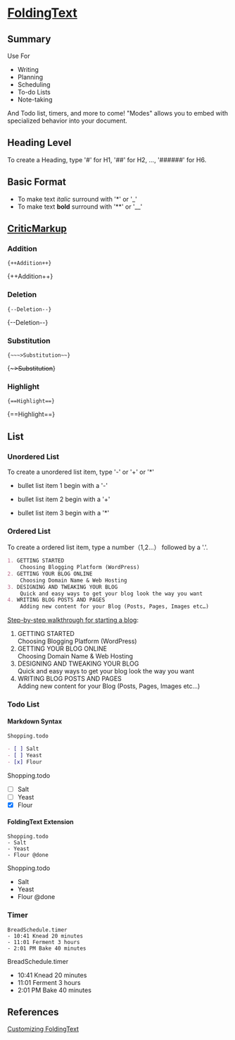 

# [FoldingText](http://www.foldingtext.com/)
## Summary
Use For

- Writing
- Planning
- Scheduling
- To-do Lists
- Note-taking

And Todo list, timers, and more to come! "Modes" allows you to embed with specialized behavior into your document.

## Heading Level
To create a Heading, type '#' for H1, '##' for H2, ..., '######' for H6.

## Basic Format

- To make text _italic_ surround with '*' or '_'
- To make text **bold** surround with '**' or '__'

## [CriticMarkup](http://fletcher.github.io/MultiMarkdown-4/criticmarkup.html)
### Addition

```CriticMarkup
{++Addition++}
```

{++Addition++}

### Deletion

```CriticMarkup
{--Deletion--}
```

{--Deletion--}

### Substitution

```CriticMarkup
{~~~>Substitution~~}
```

{~~~>Substitution~~}

### Highlight

```CriticMarkup
{==Highlight==}
```

{==Highlight==}

## List
### Unordered List
To create a unordered list item, type '-' or '+' or '*'

- bullet list item 1 begin with a '-'
+ bullet list item 2 begin with a '+'
* bullet list item 3 begin with a '*'

### Ordered List
To create a ordered list item, type a number（1,2...） followed by a '.'.

```Markdown
1. GETTING STARTED  
	Choosing Blogging Platform (WordPress)
2. GETTING YOUR BLOG ONLINE  
	Choosing Domain Name & Web Hosting
3. DESIGNING AND TWEAKING YOUR BLOG  
	Quick and easy ways to get your blog look the way you want
4. WRITING BLOG POSTS AND PAGES  
	Adding new content for your Blog (Posts, Pages, Images etc…)
```

[Step-by-step walkthrough for starting a blog](http://startbloggingonline.com/):

1. GETTING STARTED  
	Choosing Blogging Platform (WordPress)
2. GETTING YOUR BLOG ONLINE  
	Choosing Domain Name & Web Hosting
3. DESIGNING AND TWEAKING YOUR BLOG  
	Quick and easy ways to get your blog look the way you want
4. WRITING BLOG POSTS AND PAGES  
	Adding new content for your Blog (Posts, Pages, Images etc…)

### Todo List
#### Markdown Syntax

```Markdown
Shopping.todo

- [ ] Salt
- [ ] Yeast
- [x] Flour
```

Shopping.todo

- [ ] Salt
- [ ] Yeast
- [x] Flour 

#### FoldingText Extension

```FoldingText_Extension
Shopping.todo
- Salt
- Yeast
- Flour @done
```

Shopping.todo
- Salt
- Yeast
- Flour @done

### Timer

```FoldingText_Extension
BreadSchedule.timer
- 10:41 Knead 20 minutes
- 11:01 Ferment 3 hours
- 2:01 PM Bake 40 minutes
```

BreadSchedule.timer
- 10:41 Knead 20 minutes
- 11:01 Ferment 3 hours
- 2:01 PM Bake 40 minutes

## References
[Customizing FoldingText](http://computers.tutsplus.com/tutorials/customizing-foldingtext--cms-21674)

